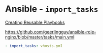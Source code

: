 # Ansible - `import_tasks`

[Creating Reusable Playbooks](https://docs.ansible.com/ansible/latest/user_guide/playbooks_reuse.html)

<https://github.com/geerlingguy/ansible-role-nginx/blob/master/tasks/main.yml>

```yml
- import_tasks: vhosts.yml
```
